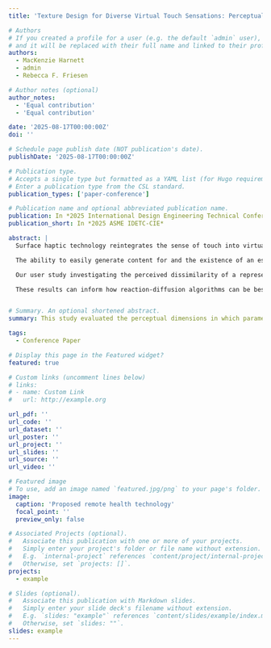 ```yaml
---
title: 'Texture Design for Diverse Virtual Touch Sensations: Perceptual Breadth of Parameter-Driven Turing Patterns'

# Authors
# If you created a profile for a user (e.g. the default `admin` user), write the username (folder name) here
# and it will be replaced with their full name and linked to their profile.
authors:
  - MacKenzie Harnett
  - admin
  - Rebecca F. Friesen

# Author notes (optional)
author_notes:
  - 'Equal contribution'
  - 'Equal contribution'

date: '2025-08-17T00:00:00Z'
doi: ''

# Schedule page publish date (NOT publication's date).
publishDate: '2025-08-17T00:00:00Z'

# Publication type.
# Accepts a single type but formatted as a YAML list (for Hugo requirements).
# Enter a publication type from the CSL standard.
publication_types: ['paper-conference']

# Publication name and optional abbreviated publication name.
publication: In *2025 International Design Engineering Technical Conferences & Computers and Information in Engineering Conference (IDETC-CIE)*
publication_short: In *2025 ASME IDETC-CIE*

abstract: |
  Surface haptic technology reintegrates the sense of touch into virtual interactions on touchscreen devices, enhancing social interactions, educational tools, and daily screen tasks. Despite its clear benefits, this technology remains niche and guidelines for designing diverse and compelling touch sensations are lacking.

  The ability to easily generate content for and the existence of an established library of unique sensations and interactions may make the adoption of this technology more appealing to the average touchscreen user and for a broader range of mainstream applications. This study looks at the potential for parameter-driven reaction-diffusion algorithms to generate distinct, user-adjustable, and responsive texture stimuli. 

  Our user study investigating the perceived dissimilarity of a representative set of reaction-diffusion textures found that there is limited potential for reaction-diffusion textures in virtual texture spaces when using a friction-modulating display as the delivery platform, as perceived dissimilarity has a weak association with both control parameters. Control parameters had a stronger association with similarity ratings for real 3D printed textures, suggesting that Turing patterns are more suitable to diverse and intentional texture generation for alternative haptic surface displays (e.g. shape displays). 

  These results can inform how reaction-diffusion algorithms can be best leveraged to contribute to visual or tactile texture generation pipelines and spaces. 


# Summary. An optional shortened abstract.
summary: This study evaluated the perceptual dimensions in which parameter-controlled reaction-diffusion textures span three sensory feedback modes. 

tags:
  - Conference Paper

# Display this page in the Featured widget?
featured: true

# Custom links (uncomment lines below)
# links:
# - name: Custom Link
#   url: http://example.org

url_pdf: ''
url_code: ''
url_dataset: ''
url_poster: ''
url_project: ''
url_slides: ''
url_source: ''
url_video: ''

# Featured image
# To use, add an image named `featured.jpg/png` to your page's folder.
image:
  caption: 'Proposed remote health technology'
  focal_point: ''
  preview_only: false

# Associated Projects (optional).
#   Associate this publication with one or more of your projects.
#   Simply enter your project's folder or file name without extension.
#   E.g. `internal-project` references `content/project/internal-project/index.md`.
#   Otherwise, set `projects: []`.
projects:
  - example

# Slides (optional).
#   Associate this publication with Markdown slides.
#   Simply enter your slide deck's filename without extension.
#   E.g. `slides: "example"` references `content/slides/example/index.md`.
#   Otherwise, set `slides: ""`.
slides: example
---
```


<!-- {{% callout note %}}
Click the _Cite_ button above to demo the feature to enable visitors to import publication metadata into their reference management software.
{{% /callout %}}

{{% callout note %}}
Create your slides in Markdown - click the _Slides_ button to check out the example.
{{% /callout %}}

Add the publication's **full text** or **supplementary notes** here. You can use rich formatting such as including [code, math, and images](https://docs.hugoblox.com/content/writing-markdown-latex/). -->
